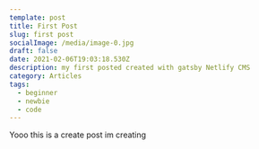 ```yaml
---
template: post
title: First Post
slug: first post
socialImage: /media/image-0.jpg
draft: false
date: 2021-02-06T19:03:18.530Z
description: my first posted created with gatsby Netlify CMS
category: Articles
tags:
  - beginner
  - newbie
  - code
---
```

Yooo this is a create post im creating